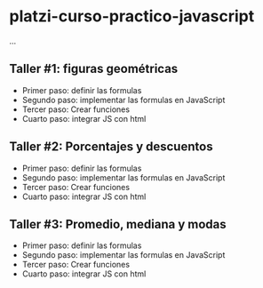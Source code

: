 # platzi-curso-practico-javascript

...

## Taller #1: figuras geométricas

- Primer paso: definir las formulas
- Segundo paso: implementar las formulas en JavaScript
- Tercer paso: Crear funciones
- Cuarto paso: integrar JS con html

## Taller #2: Porcentajes y descuentos

- Primer paso: definir las formulas
- Segundo paso: implementar las formulas en JavaScript
- Tercer paso: Crear funciones
- Cuarto paso: integrar JS con html

## Taller #3: Promedio, mediana y modas

- Primer paso: definir las formulas
- Segundo paso: implementar las formulas en JavaScript
- Tercer paso: Crear funciones
- Cuarto paso: integrar JS con html